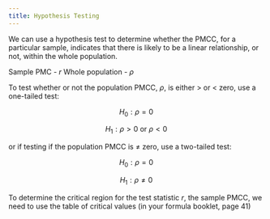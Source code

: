 ```yaml
---
title: Hypothesis Testing
---
```


We can use a hypothesis test to determine whether the PMCC, for a particular sample,
indicates that there is likely to be a linear relationship, or not, within the whole population.

Sample PMC - $r$
Whole population - $\rho$

To test whether or not the population PMCC, $\rho$, is either > or < zero, use a one-tailed test:

$$H_0: \rho = 0$$

$$H_1: \rho > 0 \text{ or } \rho < 0$$

or if testing if the population PMCC is ≠ zero, use a two-tailed test:

$$H_0: \rho = 0$$

$$H_1: \rho \neq 0$$

To determine the critical region for the test statistic $r$, the sample PMCC, we need to use the
table of critical values (in your formula booklet, page 41)